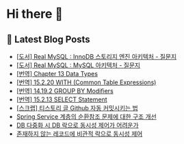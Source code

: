 # Hi there 👋

## 📕 Latest Blog Posts

<ul><li><a href='https://devnona.tistory.com/146' target='_blank'>[도서] Real MySQL : InnoDB 스토리지 엔진 아키텍처 - 질문지</a></li><li><a href='https://devnona.tistory.com/145' target='_blank'>[도서] Real MySQL : MySQL 아키텍처 - 질문지</a></li><li><a href='https://devnona.tistory.com/144' target='_blank'>[번역] Chapter 13 Data Types</a></li><li><a href='https://devnona.tistory.com/143' target='_blank'>[번역] 15.2.20 WITH (Common Table Expressions)</a></li><li><a href='https://devnona.tistory.com/142' target='_blank'>[번역] 14.19.2 GROUP BY Modifiers</a></li><li><a href='https://devnona.tistory.com/141' target='_blank'>[번역] 15.2.13 SELECT Statement</a></li><li><a href='https://devnona.tistory.com/136' target='_blank'>[스크랩] 티스토리 글 Github 자동 커밋시키는 법</a></li><li><a href='https://devnona.tistory.com/134' target='_blank'>Spring Service 계층의 순환참조 문제에 대한 구조 개선</a></li><li><a href='https://devnona.tistory.com/133' target='_blank'>DB 다중화 시 DB 락으로 동시성 제어가 어려운가</a></li><li><a href='https://devnona.tistory.com/132' target='_blank'>존재하지 않는 레코드에 비관적 락으로 동시성 제어</a></li></ul>